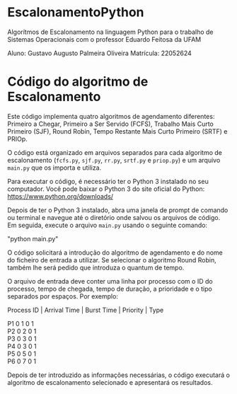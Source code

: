 # EscalonamentoPython
Algorítmos de Escalonamento na linguagem Python para o trabalho de Sistemas Operacionais com o professor Eduardo Feitosa da UFAM

Aluno: Gustavo Augusto Palmeira Oliveira
Matrícula: 22052624

Código do algoritmo de Escalonamento
=========================

Este código implementa quatro algoritmos de agendamento diferentes: Primeiro a Chegar, Primeiro a Ser Servido (FCFS), Trabalho Mais Curto Primeiro (SJF), Round Robin, Tempo Restante Mais Curto Primeiro (SRTF) e PRIOp.

O código está organizado em arquivos separados para cada algoritmo de escalonamento (`fcfs.py`, `sjf.py`, `rr.py`, `srtf.py` e `priop.py`) e um arquivo `main.py` que os importa e utiliza.

Para executar o código, é necessário ter o Python 3 instalado no seu computador. Você pode baixar o Python 3 do site oficial do Python: https://www.python.org/downloads/

Depois de ter o Python 3 instalado, abra uma janela de prompt de comando ou terminal e navegue até o diretório onde salvou os arquivos de código. Em seguida, execute o arquivo `main.py` usando o seguinte comando:

"python main.py"

O código solicitará a introdução do algoritmo de agendamento e do nome do ficheiro de entrada a utilizar. Se selecionar o algoritmo Round Robin, também lhe será pedido que introduza o quantum de tempo.

O arquivo de entrada deve conter uma linha por processo com o ID do processo, tempo de chegada, tempo de duração, a prioridade e o tipo separados por espaços. Por exemplo:


 Process ID |  Arrival Time | Burst Time | Priority | Type 

 P1                 0             1           0         1    
 P2                 0             2           0         1    
 P3                 0             3           0         1    
 P4                 0             3           0         1    
 P5                 0             5           0         1    
 P6                 0             7           0         1    



Depois de ter introduzido as informações necessárias, o código executará o algoritmo de escalonamento selecionado e apresentará os resultados.
